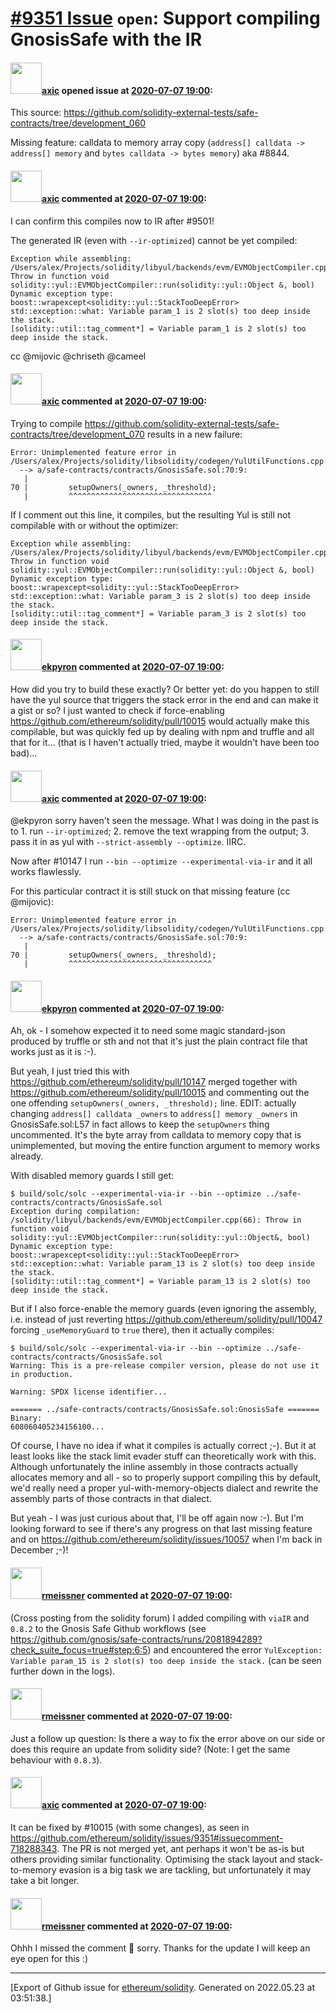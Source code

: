 # [\#9351 Issue](https://github.com/ethereum/solidity/issues/9351) `open`: Support compiling GnosisSafe with the IR

#### <img src="https://avatars.githubusercontent.com/u/20340?v=4" width="50">[axic](https://github.com/axic) opened issue at [2020-07-07 19:00](https://github.com/ethereum/solidity/issues/9351):

This source: https://github.com/solidity-external-tests/safe-contracts/tree/development_060

Missing feature: calldata to memory array copy (`address[] calldata -> address[] memory` and `bytes calldata -> bytes memory`) aka #8844.


#### <img src="https://avatars.githubusercontent.com/u/20340?v=4" width="50">[axic](https://github.com/axic) commented at [2020-07-07 19:00](https://github.com/ethereum/solidity/issues/9351#issuecomment-664620169):

I can confirm this compiles now to IR after #9501!

The generated IR (even with `--ir-optimized`) cannot be yet compiled:
```
Exception while assembling: /Users/alex/Projects/solidity/libyul/backends/evm/EVMObjectCompiler.cpp(66): Throw in function void solidity::yul::EVMObjectCompiler::run(solidity::yul::Object &, bool)
Dynamic exception type: boost::wrapexcept<solidity::yul::StackTooDeepError>
std::exception::what: Variable param_1 is 2 slot(s) too deep inside the stack.
[solidity::util::tag_comment*] = Variable param_1 is 2 slot(s) too deep inside the stack.
```

cc @mijovic @chriseth @cameel

#### <img src="https://avatars.githubusercontent.com/u/20340?v=4" width="50">[axic](https://github.com/axic) commented at [2020-07-07 19:00](https://github.com/ethereum/solidity/issues/9351#issuecomment-697774789):

Trying to compile https://github.com/solidity-external-tests/safe-contracts/tree/development_070 results in a new failure:
```
Error: Unimplemented feature error in /Users/alex/Projects/solidity/libsolidity/codegen/YulUtilFunctions.cpp:2718
  --> a/safe-contracts/contracts/GnosisSafe.sol:70:9:
   |
70 |         setupOwners(_owners, _threshold);
   |         ^^^^^^^^^^^^^^^^^^^^^^^^^^^^^^^^
```

If I comment out this line, it compiles, but the resulting Yul is still not compilable with or without the optimizer:
```
Exception while assembling: /Users/alex/Projects/solidity/libyul/backends/evm/EVMObjectCompiler.cpp(66): Throw in function void solidity::yul::EVMObjectCompiler::run(solidity::yul::Object &, bool)
Dynamic exception type: boost::wrapexcept<solidity::yul::StackTooDeepError>
std::exception::what: Variable param_3 is 2 slot(s) too deep inside the stack.
[solidity::util::tag_comment*] = Variable param_3 is 2 slot(s) too deep inside the stack.
```

#### <img src="https://avatars.githubusercontent.com/u/1347491?v=4" width="50">[ekpyron](https://github.com/ekpyron) commented at [2020-07-07 19:00](https://github.com/ethereum/solidity/issues/9351#issuecomment-709422110):

How did you try to build these exactly? Or better yet: do you happen to still have the yul source that triggers the stack error in the end and can make it a gist or so? I just wanted to check if force-enabling https://github.com/ethereum/solidity/pull/10015 would actually make this compilable, but was quickly fed up by dealing with npm and truffle and all that for it... (that is I haven't actually tried, maybe it wouldn't have been too bad)...

#### <img src="https://avatars.githubusercontent.com/u/20340?v=4" width="50">[axic](https://github.com/axic) commented at [2020-07-07 19:00](https://github.com/ethereum/solidity/issues/9351#issuecomment-718275690):

@ekpyron sorry haven't seen the message. What I was doing in the past is to 1. run `--ir-optimized`; 2. remove the text wrapping from the output; 3. pass it in as yul with `--strict-assembly --optimize`. IIRC.

Now after #10147 I run `--bin --optimize --experimental-via-ir` and it all works flawlessly.

For this particular contract it is still stuck on that missing feature (cc @mijovic): 
```
Error: Unimplemented feature error in /Users/alex/Projects/solidity/libsolidity/codegen/YulUtilFunctions.cpp:3362
  --> a/safe-contracts/contracts/GnosisSafe.sol:70:9:
   |
70 |         setupOwners(_owners, _threshold);
   |         ^^^^^^^^^^^^^^^^^^^^^^^^^^^^^^^^
```

#### <img src="https://avatars.githubusercontent.com/u/1347491?v=4" width="50">[ekpyron](https://github.com/ekpyron) commented at [2020-07-07 19:00](https://github.com/ethereum/solidity/issues/9351#issuecomment-718288343):

Ah, ok - I somehow expected it to need some magic standard-json produced by truffle or sth and not that it's just the plain contract file that works just as it is :-).

But yeah, I just tried this with https://github.com/ethereum/solidity/pull/10147 merged together with https://github.com/ethereum/solidity/pull/10015 and commenting out the one offending ``setupOwners(_owners, _threshold);`` line. EDIT: actually changing ``address[] calldata _owners`` to ``address[] memory _owners`` in GnosisSafe.sol:L57 in fact allows to keep the ``setupOwners`` thing uncommented. It's the byte array from calldata to memory copy that is unimplemented, but moving the entire function argument to memory works already.

With disabled memory guards I still get:
```
$ build/solc/solc --experimental-via-ir --bin --optimize ../safe-contracts/contracts/GnosisSafe.sol 
Exception during compilation: /solidity/libyul/backends/evm/EVMObjectCompiler.cpp(66): Throw in function void solidity::yul::EVMObjectCompiler::run(solidity::yul::Object&, bool)
Dynamic exception type: boost::wrapexcept<solidity::yul::StackTooDeepError>
std::exception::what: Variable param_13 is 2 slot(s) too deep inside the stack.
[solidity::util::tag_comment*] = Variable param_13 is 2 slot(s) too deep inside the stack.
```

But if I also force-enable the memory guards (even ignoring the assembly, i.e. instead of just reverting https://github.com/ethereum/solidity/pull/10047 forcing ``_useMemoryGuard`` to ``true`` there), then it actually compiles:

```
$ build/solc/solc --experimental-via-ir --bin --optimize ../safe-contracts/contracts/GnosisSafe.sol 
Warning: This is a pre-release compiler version, please do not use it in production.

Warning: SPDX license identifier...

======= ../safe-contracts/contracts/GnosisSafe.sol:GnosisSafe =======
Binary:
608060405234156100...
```
Of course, I have no idea if what it compiles is actually correct ;-). But it at least looks like the stack limit evader stuff can theoretically work with this.
Although unfortunately the inline assembly in those contracts actually allocates memory and all - so to properly support compiling this by default, we'd really need a proper yul-with-memory-objects dialect and rewrite the assembly parts of those contracts in that dialect.

But yeah - I was just curious about that, I'll be off again now :-). But I'm looking forward to see if there's any progress on that last missing feature and on https://github.com/ethereum/solidity/issues/10057 when I'm back in December ;-)!

#### <img src="https://avatars.githubusercontent.com/u/2896048?u=50e53ac7c29c28cc4ed55ff0e65d66d7c9c39cf2&v=4" width="50">[rmeissner](https://github.com/rmeissner) commented at [2020-07-07 19:00](https://github.com/ethereum/solidity/issues/9351#issuecomment-796293172):

(Cross posting from the solidity forum)
I added compiling with `viaIR` and `0.8.2` to the Gnosis Safe Github workflows (see https://github.com/gnosis/safe-contracts/runs/2081894289?check_suite_focus=true#step:6:5) and encountered the error `YulException: Variable param_15 is 2 slot(s) too deep inside the stack.` (can be seen further down in the logs).

#### <img src="https://avatars.githubusercontent.com/u/2896048?u=50e53ac7c29c28cc4ed55ff0e65d66d7c9c39cf2&v=4" width="50">[rmeissner](https://github.com/rmeissner) commented at [2020-07-07 19:00](https://github.com/ethereum/solidity/issues/9351#issuecomment-805827265):

Just a follow up question: Is there a way to fix the error above on our side or does this require an update from solidity side? (Note: I get the same behaviour with `0.8.3`).

#### <img src="https://avatars.githubusercontent.com/u/20340?v=4" width="50">[axic](https://github.com/axic) commented at [2020-07-07 19:00](https://github.com/ethereum/solidity/issues/9351#issuecomment-805925887):

It can be fixed by #10015 (with some changes), as seen in https://github.com/ethereum/solidity/issues/9351#issuecomment-718288343. The PR is not merged yet, ant perhaps it won't be as-is but others providing similar functionality. Optimising the stack layout and stack-to-memory evasion is a big task we are tackling, but unfortunately it may take a bit longer.

#### <img src="https://avatars.githubusercontent.com/u/2896048?u=50e53ac7c29c28cc4ed55ff0e65d66d7c9c39cf2&v=4" width="50">[rmeissner](https://github.com/rmeissner) commented at [2020-07-07 19:00](https://github.com/ethereum/solidity/issues/9351#issuecomment-806020357):

Ohhh I missed the comment 🤦 sorry. Thanks for the update I will keep an eye open for this :)


-------------------------------------------------------------------------------



[Export of Github issue for [ethereum/solidity](https://github.com/ethereum/solidity). Generated on 2022.05.23 at 03:51:38.]
